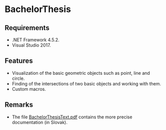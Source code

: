 # BachelorThesis

## Requirements
- .NET Framework 4.5.2.
- Visual Studio 2017.

## Features 
- Visualization of the basic geometric objects such as point, line and circle.
- Finding of the intersections of two basic objects and working with them.
- Custom macros.

## Remarks
- The file [BachelorThesisText.pdf](BachelorThesisText.pdf) contains the more precise documentation (in Slovak).
